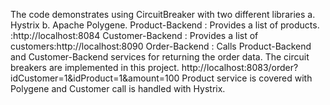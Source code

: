 The code demonstrates using CircuitBreaker with two different libraries
a. Hystrix
b. Apache Polygene.
Product-Backend : Provides a list of products. :http://localhost:8084
Customer-Backend : Provides a list of customers:http://localhost:8090
Order-Backend : Calls Product-Backend and Customer-Backend services for returning the order data.
The circuit breakers are implemented in this project. http://localhost:8083/order?idCustomer=1&idProduct=1&amount=100
Product service is covered with Polygene and Customer call is handled with Hystrix. 
